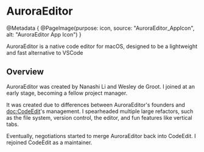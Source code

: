 # AuroraEditor

@Metadata {
    @PageImage(purpose: icon, source: "AuroraEditor_AppIcon", alt: "AuroraEditor App Icon")
}

AuroraEditor is a native code editor for macOS, designed to be a lightweight and fast alternative to VSCode

## Overview

AuroraEditor was created by Nanashi Li and Wesley de Groot. I joined at an early stage, becoming a fellow project
manager.

It was created due to differences between AuroraEditor's founders and <doc:CodeEdit>'s management. I spearheaded 
multiple large refactors, such as the file system, version control, the editor, and fun features like vertical tabs.

Eventually, negotiations started to merge AuroraEditor back into CodeEdit. I rejoined CodeEdit as a maintainer.
